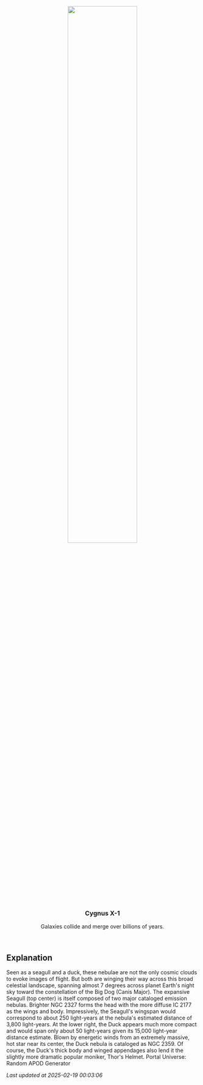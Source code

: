 <p align='center'>
    <img src='https://apod.nasa.gov/apod/image/2502/SeagullThor_Martino_960.jpg' width='60%' />
    <h3 align="center">Cygnus X-1</h3>
    <p align="center">Galaxies collide and merge over billions of years.</p>
</p>
<br/>

Explanation
--
Seen as a seagull and a duck, these nebulae are not the only cosmic clouds to evoke images of flight. But both are winging their way across this broad celestial landscape, spanning almost 7 degrees across planet Earth's night sky toward the constellation of the Big Dog (Canis Major). The expansive Seagull (top center) is itself composed of two major cataloged emission nebulas. Brighter NGC 2327 forms the head with the more diffuse IC 2177 as the wings and body. Impressively, the Seagull's wingspan would correspond to about 250 light-years at the nebula's estimated distance of 3,800 light-years. At the lower right, the Duck appears much more compact and would span only about 50 light-years given its 15,000 light-year distance estimate. Blown by energetic winds from an extremely massive, hot star near its center, the Duck nebula is cataloged as NGC 2359. Of course, the Duck's thick body and winged appendages also lend it the slightly more dramatic popular moniker, Thor's Helmet.   Portal Universe: Random APOD Generator


*Last updated at 2025-02-19 00:03:06*
